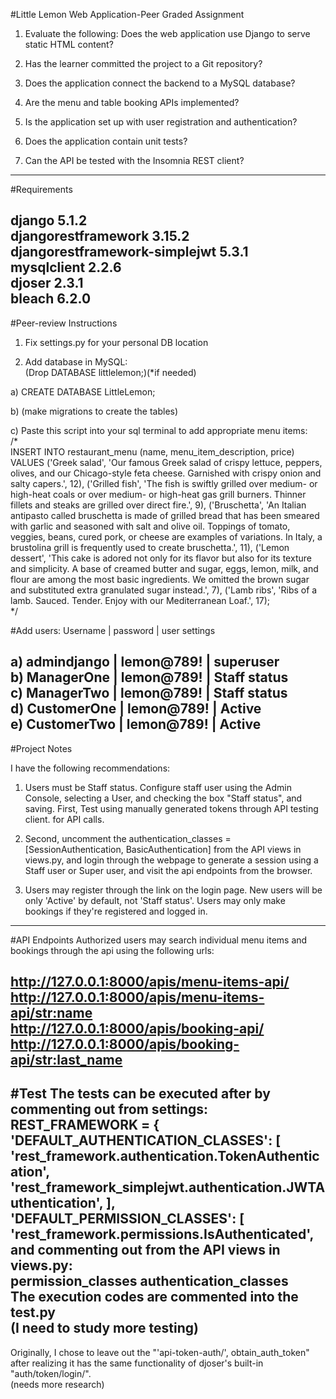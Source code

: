 #Little Lemon Web Application-Peer Graded Assignment

1) Evaluate the following: 
Does the web application use Django to serve static HTML content?

2) Has the learner committed the project to a Git repository?

3) Does the application connect the backend to a MySQL database?

4) Are the menu and table booking APIs implemented?

5) Is the application set up with user registration and authentication?

6) Does the application contain unit tests?

7) Can the API be tested with the Insomnia REST client?
-----------------------------------------------------
#Requirements

django 5.1.2<br>
djangorestframework 3.15.2<br>
djangorestframework-simplejwt 5.3.1<br>
mysqlclient 2.2.6<br>
djoser 2.3.1<br>
bleach 6.2.0<br>
-----------------------------------------------------
#Peer-review Instructions

1) Fix settings.py for your personal DB location<br>

2) Add database in MySQL:<br>
(Drop DATABASE littlelemon;)(*if needed)<br>

a) CREATE DATABASE LittleLemon;<br>

b) (make migrations to create the tables)<br>

c) Paste this script into your sql terminal to add appropriate menu items:<br>
/*<br>
INSERT INTO restaurant_menu (name, menu_item_description, price) VALUES
('Greek salad', 'Our famous Greek salad of crispy lettuce, peppers, olives,
 and our Chicago-style feta cheese. Garnished with crispy onion and salty
 capers.', 12),
('Grilled fish', 'The fish is swiftly grilled over medium- or high-heat coals
 or over medium- or high-heat gas grill burners. Thinner fillets and steaks are
 grilled over direct fire.', 9),
('Bruschetta', 'An Italian antipasto called bruschetta is made of grilled bread
 that has been smeared with garlic and seasoned with salt and olive oil. Toppings
 of tomato, veggies, beans, cured pork, or cheese are examples of variations. In
 Italy, a brustolina grill is frequently used to create bruschetta.', 11),
('Lemon dessert', 'This cake is adored not only for its flavor but also for its
 texture and simplicity. A base of creamed butter and sugar, eggs, lemon, milk,
 and flour are among the most basic ingredients. We omitted the brown sugar and
 substituted extra granulated sugar instead.', 7),
('Lamb ribs', 'Ribs of a lamb. Sauced. Tender. Enjoy with our Mediterranean Loaf.', 17);<br>
*/

#Add users:
 Username | password | user settings<br>

a) admindjango | lemon@789!  | superuser<br>
b) ManagerOne  | lemon@789! | Staff status<br>
c) ManagerTwo | lemon@789! | Staff status<br>
d) CustomerOne | lemon@789! | Active<br>
e) CustomerTwo | lemon@789! | Active<br>
-----------------------------------------------------
#Project Notes

I have the following recommendations:<br>

1) Users must be Staff status. Configure staff user using the Admin Console, 
selecting a User, and checking the box "Staff status", and saving. First, 
Test using manually generated tokens through API testing client.
for API calls.<br>

2) Second, uncomment the authentication_classes = [SessionAuthentication, 
BasicAuthentication] from the API views in views.py, and login through the 
webpage to generate a session using a Staff user or Super user, and visit the
 api endpoints from the browser.<br>

3) Users may register through the link on the login page. New users will be 
only 'Active' by default, not 'Staff status'. Users may only make bookings 
if they're registered and logged in.<br>

------------------------------------------------------
#API Endpoints
Authorized users may search individual menu items and bookings through the api 
using the following urls:

http://127.0.0.1:8000/apis/menu-items-api/<br>
http://127.0.0.1:8000/apis/menu-items-api/str:name<br>
http://127.0.0.1:8000/apis/booking-api/<br>
http://127.0.0.1:8000/apis/booking-api/str:last_name<br>
--------------------------------------------------------
#Test
The tests can be executed after by commenting out from settings:<br>
REST_FRAMEWORK = {
    'DEFAULT_AUTHENTICATION_CLASSES': [
        'rest_framework.authentication.TokenAuthentication',
        'rest_framework_simplejwt.authentication.JWTAuthentication',
    ],
    'DEFAULT_PERMISSION_CLASSES': [
        'rest_framework.permissions.IsAuthenticated',
<br>
and commenting out from the API views in views.py:<br>
permission_classes
authentication_classes 
<br>
The execution codes are commented into the test.py<br>
(I need to study more testing)
------------------------------------------------------------
Originally, I chose to leave out the "'api-token-auth/', obtain_auth_token"
after realizing it has the same functionality of djoser's
built-in "auth/token/login/".<br>
(needs more research)
